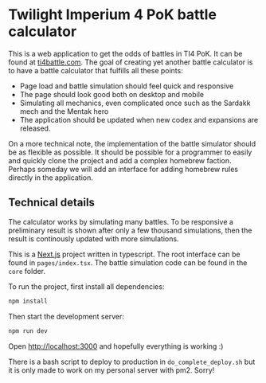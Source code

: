 # Twilight Imperium 4 PoK battle calculator

This is a web application to get the odds of battles in TI4 PoK. It can be found at [ti4battle.com](https://ti4battle.com). The goal of creating yet another battle calculator is to have a battle calculator that fulfills all these points:

- Page load and battle simulation should feel quick and responsive
- The page should look good both on desktop and mobile
- Simulating all mechanics, even complicated once such as the Sardakk mech and the Mentak hero
- The application should be updated when new codex and expansions are released.

On a more technical note, the implementation of the battle simulator should be as flexible as possible. It should be possible for a programmer to easily and quickly clone the project and add a complex homebrew faction. Perhaps someday we will add an interface for adding homebrew rules directly in the application.

## Technical details

The calculator works by simulating many battles. To be responsive a preliminary result is shown after only a few thousand simulations, then the result is continously updated with more simulations.

This is a [Next.js](https://nextjs.org/) project written in typescript. The root interface can be found in `pages/index.tsx`. The battle simulation code can be found in the `core` folder.

To run the project, first install all dependencies:

```bash
npm install
```

Then start the development server:

```bash
npm run dev
```

Open [http://localhost:3000](http://localhost:3000) and hopefully everything is working :)

There is a bash script to deploy to production in `do_complete_deploy.sh` but it is only made to work on my personal server with pm2. Sorry!
